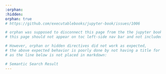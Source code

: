 ```yaml
---
:orphan:
:hidden:
orphan: true
# https://github.com/executablebooks/jupyter-book/issues/1006

# orphan was supposed to disconnect this page from the the jupyter book; that is to say,
# this page should not appear on toc left-side nav bar and not included in default search and etc.

# However, orphan or hidden directives did not work as expected, 
# the above expected behavior is poorly done by not having a title for this page, 
# as the line below is not placed in markdown: 

# Semantic Search Result
---
```


<div>
  <h2 id="semantic-search-title"> </h2>
  <p id="search-progress" class="search-summary"></p>
  <ul id="semantic-search-results" class="search">
    <!-- The search results will be injected here by JavaScript -->
  </ul>
</div>

<script type="module">
// min.js is enough to use model just for embed
import { pipeline } from 'https://cdn.jsdelivr.net/npm/@xenova/transformers@2.17.2';
// ONNX is unecessary for this project for sympilicity
import * as ort from 'https://cdn.jsdelivr.net/npm/onnxruntime-web/dist/ort.js';

const EMBEDDING_MODEL = 'Xenova/all-MiniLM-L6-v2';
const EMBEDDING_DIMENSION = 384;
const TOP_K = 10;
document.addEventListener("DOMContentLoaded", function() {
  // console.log("DOM fully loaded and parsed");

  // Retrieve query parameter from the URL
  const urlParams = new URLSearchParams(window.location.search);
  const query = urlParams.get('q');
  // console.log("Query parameter:", query);

  if (query) {
    // Update the page title with the query
    const titleElement = document.getElementById('semantic-search-title');
    if (titleElement) {
      titleElement.innerText = `Searching for ${query}...`;
      // console.log(`Progress: Searching for ${query}...`);
    }
    
    // Check if the result is already in local storage
    const cachedResult = localStorage.getItem(query);
    if (cachedResult) {
      // console.log("Using cached result");
      const cachedData = JSON.parse(cachedResult);
      displayCachedResults(cachedData.similarities, cachedData.metadata, cachedData.textData, cachedData.prevTexts, cachedData.nextTexts);
      titleElement.innerText = `Semantic Search Results for ${query}`;
      return;
    }
    
    // Perform semantic search if no cached result is found
    performSemanticSearch(query).catch(error => {
      console.error("Error in performSemanticSearch:", error);
      if (titleElement) {
        titleElement.innerText = `An Error Occurred during search for ${query}`;
      }
    });
  }
});

/**
 * Loads the semantic model for feature extraction.
 *
 * @param {string} modelName - The name of the model to load.
 * @returns {Promise<Object>} A promise that resolves to the feature extractor.
 */
async function loadSemantic(modelName) {
  try {
    // console.time(`Loading model: ${modelName}`);
    const extractor = await pipeline('feature-extraction', modelName, {ort});
    // console.timeEnd("Model loaded successfully");
    return extractor;
  } catch (error) {
    console.error("Error loading model:", error);
    const progressElement = document.getElementById('search-progress');
    if (progressElement) {
      progressElement.innerText = 'Error loading model. Please try again.';
    }
    throw error;
  }
}

/**
 * Embeds the query text using the feature extractor.
 *
 * @param {Object} extractor - The feature extractor.
 * @param {string} text - The query text to embed.
 * @returns {Promise<Float32Array>} A promise that resolves to the query embedding.
 */
async function embedQuery(extractor, text) {
  try {
    // console.log(`Embedding query: ${text}`);
    const output = await extractor(text, { pooling: 'mean', normalize: true });
    // console.log("Query embedded successfully:", output);
    const queryEmbedding = new Float32Array(output.tolist()[0]);
    return queryEmbedding; // This line will be output.tolist()[0]; if we used onnx ort
  } catch (error) {
    console.error("Error embedding query:", error);

    // DIsplay error message on the page
    const progressElement = document.getElementById('search-progress');
    if (progressElement) {
      progressElement.innerText = 'Error embedding query. Please try again.';
    }
    throw error;
  }
}

/**
 * Performs the semantic search for the given query.
 *
 * @param {string} query - The query text.
 */
async function performSemanticSearch(query) {
  // console.log("Performing semantic search for query:", query);

  const progressElement = document.getElementById('search-progress');
  if (progressElement) {
    progressElement.innerText = 'Loading model...';
    // console.log('Progress: Loading model...');
  }

  // Load the semantic model
  const extractor = await loadSemantic(EMBEDDING_MODEL);
  if (progressElement) {
    progressElement.innerText = 'Embedding query...';
    // console.log('Progress: Embedding query...');
  }

  // Embed the query text
  const queryEmbedding = await embedQuery(extractor, query);

  if (progressElement) {
    progressElement.innerText = 'Fetching embeddings and metadata...';
    // console.log('Progress: Fetching embeddings and metadata...');
  }

  // // Fetch embeddings and metadata with cache-busting parameter
  // //const timestamp = new Date().getTime();
  // // Asynchronous Fetching: use Promise.all to fetch embeddings, metadata, and textData simultaneously.
  // const [embeddings, metadata, textData] = await Promise.all([
  //   fetch(`outputs/embeddings.json?t=${timestamp}`).then(res => res.json()),
  //   fetch(`outputs/embedding_to_location.json?t=${timestamp}`).then(res => res.json()),
  //   fetch(`outputs/all_text_data.json?t=${timestamp}`).then(res => res.json())
  // ]);
  
  // No need for caching as Netlify will invalid cache on deploy
  // Asynchronous Fetching: use Promise.all to fetch embeddings, metadata, and textData simultaneously.
  const [embeddingsArrayBuffer, metadata, textData] = await Promise.all([
    fetch(`outputs/embeddings.bin`).then(res => res.arrayBuffer()),
    fetch(`outputs/embedding_to_location.json`).then(res => res.json()),
    fetch(`outputs/all_text_data.json`).then(res => res.json())
  ]);
  
  const embeddingsArray = new Float32Array(embeddingsArrayBuffer);

  // Calculate the number of embeddings
  const numEmbeddings = embeddingsArray.length / EMBEDDING_DIMENSION;

  // Check if embeddingsArray length is divvisible by EMBEDDING_DIMENSION
  if (!Number.isInteger(numEmbeddings)) {
    throw new Error ('Embedding data is corrupted ot has an unexpected length.');
  }
  // Check if lengths match
  if (numEmbeddings !== textData.length) {
    // console.log(metadata.length);
    // console.log(textData.length);
    throw new Error('Mismatch in lengths: embeddings, embedding_to_location, or all_text_data have different sizes.');
  }

  const embeddings = [];
  for (let i = 0; i < numEmbeddings; i++) {
    const startIdx = i * EMBEDDING_DIMENSION; // This is inclusive
    const endIdx = startIdx + EMBEDDING_DIMENSION; // This is exclusive
    // subarray create views into Float32Array without copying data
    embeddings.push(embeddingsArray.subarray(startIdx, endIdx)); 
  }
  if (progressElement) {
    progressElement.innerText = 'Calculating similarities...';
    // console.log('Progress: Calculating similarities...');
  }

  // Calculate similarities between query embedding and document embeddings
  const similarities = await getSimilarities(queryEmbedding, embeddings);
  if (progressElement) {
    progressElement.innerText = 'Displaying results...';
    // console.log('Progress: Displaying results...');
  }

  // Display the search results
  displayNewResults(similarities, metadata, textData);

  const titleElement = document.getElementById('semantic-search-title');
  if (titleElement) {
    titleElement.innerText = `Semantic Search Results for ${query}`;
    // console.log(`Results displayed successfully.`);
  }

  // Cache only the necessary data
  const cachedData = {
    similarities,
    metadata: similarities.map(result => metadata[result.index]),
    textData: similarities.map(result => textData[result.index]),
    prevTexts: similarities.map(result => {
      if (result.index > 0 && metadata[result.index - 1].anchor === metadata[result.index].anchor) {
        return textData[result.index - 1];
      }
      return '';
    }),
    nextTexts: similarities.map(result => {
      if (result.index < textData.length - 1 && metadata[result.index + 1].anchor === metadata[result.index].anchor) {
        return textData[result.index + 1];
      }
      return '';
    })
  };
  localStorage.setItem(query, JSON.stringify(cachedData));
}

/**
 * Calculates the cosine similarities between a query embedding and an array of embeddings.
 *
 * @param {Float32Array} queryEmbedding - The embedding of the query.
 * @param {Array<Float32Array>} embeddings - The array of embeddings to compare against.
 * @returns {Promise<Array<Object>>} A promise that resolves to an array of the top 10 similarities, each with an index and similarity score.
 */
async function getSimilarities(queryEmbedding, embeddings) {
  // console.log("Calculating similarities"); // Log the start of the calculation process

  const results = []; // Initialize an array to store the results

  // Iterate over each embedding in the embeddings array
  for (let i = 0; i < embeddings.length; i++) {
    const embedding = embeddings[i]; // Get the current embedding
    const similarity = calculateCosineSimilarity(queryEmbedding, embedding); // Calculate the cosine similarity between the query embedding and the current embedding
    results.push({ index: i, similarity }); // Add the index and similarity score to the results array
  }

  // Sort the results array in descending order based on the similarity score
  results.sort((a, b) => b.similarity - a.similarity);

  // Log the top 10 similarities
  // console.log("Similarities calculated:", results.slice(0, 10));

  // Return the top 10 similarities
  return results.slice(0, TOP_K);
}

/**
 * Calculates the cosine similarity between two embeddings.
 *
 * @param {Float32Array} embedding1 - The first embedding.
 * @param {Float32Array} embedding2 - The second embedding.
 * @returns {number} The cosine similarity between the two embeddings.
 */
function calculateCosineSimilarity(embedding1, embedding2) {
  let dotProduct = 0.0;
  let normA = 0.0;
  let normB = 0.0;

  // Calculate dot product and norms
  for (let i = 0; i < embedding1.length; i++) {
    const val1 = embedding1[i];
    const val2 = embedding2[i];
    dotProduct += val1 * val2;
    normA += val1 * val1;
    normB += val2 * val2;
  }

  // Compute cosine similarity
  const similarity = dotProduct / (Math.sqrt(normA) * Math.sqrt(normB));
  return similarity;
}

/**
 * Displays the newly computed search results on the web page.
 *
 * @param {Array<Object>} similarities - The array of similarities with index and similarity score.
 * @param {Array<Object>} metadata - The array of metadata corresponding to the embeddings.
 * @param {Array<string>} textData - The array of text data corresponding to the embeddings.
 */
function displayNewResults(similarities, metadata, textData) {
  // console.log("Displaying newly computed results");

  // Get the results container element
  const resultsContainer = document.getElementById('semantic-search-results');
  resultsContainer.innerHTML = ''; // Clear previous results

  // Iterate over the similarities and display each result
  similarities.forEach(result => {
    const location = metadata[result.index];
    const text = textData[result.index];
    const similarity = result.similarity;

    let prev_text = '';
    let next_text = '';

    // Check for previous sentence
    if (result.index > 0 && metadata[result.index - 1].anchor === metadata[result.index].anchor) {
      prev_text = textData[result.index - 1];
    }

    // Check for next sentence
    if (result.index < textData.length - 1 && metadata[result.index + 1].anchor === metadata[result.index].anchor) {
      next_text = textData[result.index + 1];
    }

    displayResult(similarity, text, location, prev_text, next_text);
  });

  const progressElement = document.getElementById('search-progress');
  if (progressElement) {
    progressElement.innerText = `Search finished, found ${similarities.length} pages best matching the search query.`;
    // console.log(`Progress: Search finished, found ${similarities.length} pages best matching the search query.`);
  }
  // console.log("Results displayed successfully");
}

/**
 * Displays the cached search results on the web page.
 *
 * @param {Array<Object>} similarities - The array of similarities with index and similarity score.
 * @param {Array<Object>} metadata - The array of metadata corresponding to the cached embeddings.
 * @param {Array<string>} textData - The array of text data corresponding to the cached embeddings.
 */
function displayCachedResults(similarities, metadata, textData, prevTexts, nextTexts) {
  // console.log("Displaying cached results");

  // Get the results container element
  const resultsContainer = document.getElementById('semantic-search-results');
  resultsContainer.innerHTML = ''; // Clear previous results

  // Iterate over the similarities and display each cached result
  similarities.forEach((result, i) => {
    const location = metadata[i];
    const text = textData[i];
    const similarity = result.similarity;
    const prev_text = prevTexts[i];
    const next_text = nextTexts[i];
    displayResult(similarity, text, location, prev_text, next_text);
  });

  const progressElement = document.getElementById('search-progress');
  if (progressElement) {
    progressElement.innerText = `Search finished, found ${similarities.length} pages best matching the search query.`;
    // console.log(`Progress: Search finished, found ${similarities.length} pages best matching the search query.`);
  }
  // console.log("Results displayed successfully");
}

/**
 * Displays the search result on the web page.
 *
 * @param {number} similarity - The similarity score of the search result.
 * @param {string} text - The text content of the search result.
 * @param {Object} location - The location object containing the URL of the search result.
 * @param {string} prev_text - The previous sentence text.
 * @param {string} next_text - The next sentence text.
 */
function displayResult(similarity, text, location, prev_text, next_text) {
  // Create a new li element to hold one search result
  const li = document.createElement('li');

  // Create a page title element and act as a link to the search result
  const a = document.createElement('a');
  const anchor = location.anchor ? `#${location.anchor}` : '';
  // Set the href attribute of the link to the URL with the search text highlighted
  a.href = `${location.url}?semantic-highlight=${encodeURIComponent(text)}${anchor}`;
  // encodeURIComponent is used to ensure the text is properly encoded for use in a URL
  // https://developer.mozilla.org/en-US/docs/Web/JavaScript/Reference/Global_Objects/encodeURIComponent

  // Include the section number and page title in the display
  const pageTitle = location.page_title ? `${location.page_title}` : '';
  const sectionNumber = location.section_number ? `<span class="section-number">${location.section_number} </span>` : '';
  const sectionName = location.section_name ? location.section_name : '';
  if (sectionName == '') {
    a.innerHTML = pageTitle;
  } else {
    a.innerHTML = `${pageTitle} - ${sectionName}`;
  }

  // Create <p> element for context
  const p = document.createElement('p');
  p.className = 'context';
  
  const highlightedText = `<span class="highlighted" style="color:black">${text}</span>`;
  p.innerHTML = `${prev_text} ${highlightedText} ${next_text}`;

  //<span class="result-text">${text}</span> - <span class="similarity-score">Similarity: ${similarity.toFixed(4)}</span>

  // Append <a> and <p> elements to <li> element
  li.appendChild(a);
  li.appendChild(p);

  const resultsContainer = document.getElementById('semantic-search-results');
  // Append the result li to the results container on the web page
  resultsContainer.appendChild(li);
}

</script>

<style>
/* Style for the similarity score */
.similarity-score {
  font-size: 0.9em;
  color: #555;
}
</style>
